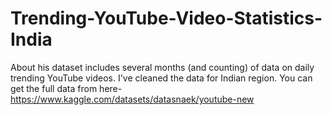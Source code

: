 # Trending-YouTube-Video-Statistics-India
About his dataset includes several months (and counting) of data on daily trending YouTube videos. I've cleaned the data for Indian region. You can get the full data from here- https://www.kaggle.com/datasets/datasnaek/youtube-new
